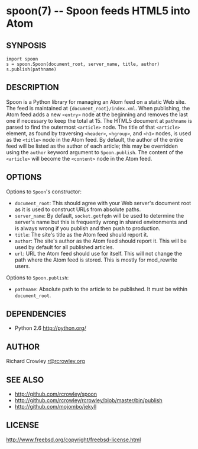 spoon(7) -- Spoon feeds HTML5 into Atom
=======================================

## SYNPOSIS

	import spoon
	s = spoon.Spoon(document_root, server_name, title, author)
	s.publish(pathname)

## DESCRIPTION

Spoon is a Python library for managing an Atom feed on a static Web site.  The feed is maintained at `{document_root}/index.xml`.  When publishing, the Atom feed adds a new `<entry>` node at the beginning and removes the last one if necessary to keep the total at 15.  The HTML5 document at `pathname` is parsed to find the outermost `<article>` node.  The title of that `<article>` element, as found by traversing `<header>`, `<hgroup>`, and `<h1>` nodes, is used as the `<title>` node in the Atom feed.  By default, the author of the entire feed will be listed as the author of each article; this may be overridden using the `author` keyword argument to `Spoon.publish`.  The content of the `<article>` will become the `<content>` node in the Atom feed.

## OPTIONS

Options to `Spoon`'s constructor:

* `document_root`:
  This should agree with your Web server's document root as it is used to construct URLs from absolute paths.
* `server_name`:
  By default, `socket.getfqdn` will be used to determine the server's name but this is frequently wrong in shared environments and is always wrong if you publish and then push to production.
* `title`:
  The site's title as the Atom feed should report it.
* `author`:
  The site's author as the Atom feed should report it.  This will be used by default for all published articles.
* `url`:
  URL the Atom feed should use for itself.  This will not change the path where the Atom feed is stored.  This is mostly for mod_rewrite users.

Options to `Spoon.publish`:

* `pathname`:
  Absolute path to the article to be published.  It must be within `document_root`.

## DEPENDENCIES

* Python 2.6 <http://python.org/>

## AUTHOR

Richard Crowley <r@rcrowley.org>

## SEE ALSO

* <http://github.com/rcrowley/spoon>
* <http://github.com/rcrowley/rcrowley/blob/master/bin/publish>
* <http://github.com/mojombo/jekyll>

## LICENSE

<http://www.freebsd.org/copyright/freebsd-license.html>
